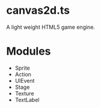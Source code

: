 

canvas2d.ts
===
A light weight HTML5 game engine.

Modules
===

* Sprite
* Action
* UIEvent
* Stage
* Texture
* TextLabel
